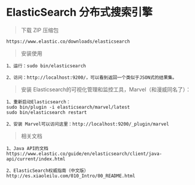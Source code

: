 

# ElasticSearch 分布式搜索引擎


> 下载 ZIP 压缩包

```
https://www.elastic.co/downloads/elasticsearch
```

> 安装使用

```
1、运行：sudo bin/elasticsearch 

2、访问：http://localhost:9200/，可以看到返回一个类似于JSON式的结果集。
```

> 安装 Elasticsearch的可视化管理和监控工具，Marvel（和漫威同名了）：

```
1、重新启动Elasticsearch：
sudo bin/plugin -i elasticsearch/marvel/latest
sudo bin/elasticsearch restart

2、安装 Marvel可以访问这里：http://localhost:9200/_plugin/marvel
```

> 相关文档

```
1、Java API的文档
https://www.elastic.co/guide/en/elasticsearch/client/java-api/current/index.html

2、ElasticSearch权威指南（中文版）
http://es.xiaoleilu.com/010_Intro/00_README.html
```



